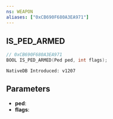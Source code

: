 ```yaml
---
ns: WEAPON
aliases: ["0xCB690F680A3EA971"]
---
```

## IS_PED_ARMED

```c
// 0xCB690F680A3EA971
BOOL IS_PED_ARMED(Ped ped, int flags);
```

```
NativeDB Introduced: v1207
```

## Parameters
* **ped**:
* **flags**:
